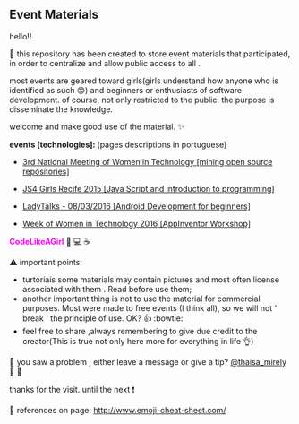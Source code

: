 ## Event Materials

hello!!


:information_desk_person: this repository has been created to store event materials that participated, in order to centralize and allow public access to all .

most events are geared toward girls(girls understand how anyone who is identified as such :blush:) and beginners or enthusiasts of software development. of course,
not only restricted to the public.
the purpose is disseminate the knowledge.

welcome and make good use of the material.  :sparkles:

<b> events [technologies]: </b>  (pages descriptions in portuguese)




- [3rd National Meeting of Women in Technology [mining open source repositories]](https://github.com/ThaisaMirely/event_materials-programming_for_women/wiki/Encontro-Nacional-de-Mulheres-na-Tecnologia)

- [JS4 Girls Recife 2015 [Java Script and introduction to programming]](https://github.com/ThaisaMirely/event_materials-programming_for_women/wiki/JS4-Girls-Recife)

- [LadyTalks - 08/03/2016 [Android Development for beginners]](https://github.com/ThaisaMirely/event_materials-programming_for_women/wiki/LadyTalks-2016)

- [Week of Women in Technology 2016 [AppInventor Workshop]](https://github.com/ThaisaMirely/event_materials-programming_for_women/wiki/Semana-da-Mulher-na-Tecnologia-2016)



<b style='color:#FF00FF'>CodeLikeAGirl</b> :raising_hand: :computer: :coffee:


:warning: important points:

- turtoriais some materials may contain pictures and most often license associated with them . Read before use them;
- another important thing is not to use the material for commercial purposes. Most were made to free events (I think all), so we will not ' break ' the principle of use. OK? :thumbsup: :bowtie:
- feel free to share ,always remembering to give due credit to the creator(This is true not only here more for everything in life :ok_hand:)


:checkered_flag: you saw a problem , either leave a message or give a tip? [@thaisa_mirely](https://twitter.com/thaisa_mirely)  :speech_balloon: :dancer:

thanks for the visit. until the next :exclamation:

:book: references on page: http://www.emoji-cheat-sheet.com/
